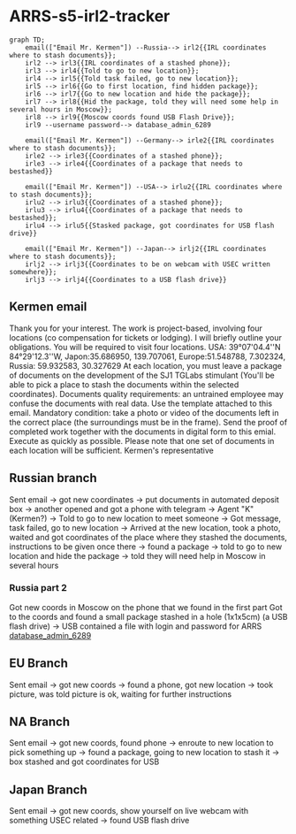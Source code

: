 # ARRS-s5-irl2-tracker


```mermaid
graph TD;
    email(["Email Mr. Kermen"]) --Russia--> irl2{{IRL coordinates where to stash documents}};
    irl2 --> irl3{{IRL coordinates of a stashed phone}};
    irl3 --> irl4{{Told to go to new location}};
    irl4 --> irl5{{Told task failed, go to new location}};
    irl5 --> irl6{{Go to first location, find hidden package}};
    irl6 --> irl7{{Go to new location and hide the package}};
    irl7 --> irl8{{Hid the package, told they will need some help in several hours in Moscow}};
    irl8 --> irl9{{Moscow coords found USB Flash Drive}};
    irl9 --username password--> database_admin_6289

    email(["Email Mr. Kermen"]) --Germany--> irle2{{IRL coordinates where to stash documents}};
    irle2 --> irle3{{Coordinates of a stashed phone}};
    irle3 --> irle4{{Coordinates of a package that needs to bestashed}}

    email(["Email Mr. Kermen"]) --USA--> irlu2{{IRL coordinates where to stash documents}};
    irlu2 --> irlu3{{Coordinates of a stashed phone}};
    irlu3 --> irlu4{{Coordinates of a package that needs to bestashed}};
    irlu4 --> irlu5{{Stasked package, got coordinates for USB flash drive}}

    email(["Email Mr. Kermen"]) --Japan--> irlj2{{IRL coordinates where to stash documents}};
    irlj2 --> irlj3{{Coordinates to be on webcam with USEC written somewhere}};
    irlj3 --> irlj4{{Coordinates to a USB flash drive}}
```

## Kermen email
Thank you for your interest. The work is project-based, involving four locations (co compensation for tickets or lodging). I will briefly outline your obligations. You will be required to visit four locations. USA: 39°07'04.4''N 84°29'12.3''W, Japon:35.686950, 139.707061, Europe:51.548788, 7.302324, Russia: 59.932583, 30.327629 At each location, you must leave a package of documents on the development of the SJ1 TGLabs stimulant (You'll be able to pick a place to stash the documents within the selected coordinates). Documents quality requirements: an untrained employee may confuse the documents with real data. Use the template attached to this email. Mandatory condition: take a photo or video of the documents left in the correct place (the surroundings must be in the frame). Send the proof of completed work together with the documents in digital form to this emial. Execute as quickly as possible. Please note that one set of documents in each location will be sufficient. Kermen's representative

## Russian branch
Sent email -> got new coordinates -> put documents in automated deposit box -> another opened and got a phone with telegram -> Agent "K" (Kermen?) -> Told to go to new location to meet someone -> Got message, task failed, go to new location -> Arrived at the new location, took a photo, waited and got coordinates of the place where they stashed the documents, instructions to be given once there -> found a package -> told to go to new location and hide the package -> told they will need help in Moscow in several hours

### Russia part 2
Got new coords in Moscow on the phone that we found in the first part
Got to the coords and found a small package stashed in a hole (1x1x5cm) (a USB flash drive) -> USB contained a file with login and password for ARRS [database_admin_6289](./Users/database_admin_6289.md)

## EU Branch
Sent email -> got new coords -> found a phone, got new location -> took picture, was told picture is ok, waiting for further instructions

## NA Branch
Sent email -> got new coords, found phone -> enroute to new location to pick something up -> found a package, going to new location to stash it -> box stashed and got coordinates for USB

## Japan Branch
Sent email -> got new coords, show yourself on live webcam with something USEC related -> found USB flash drive
